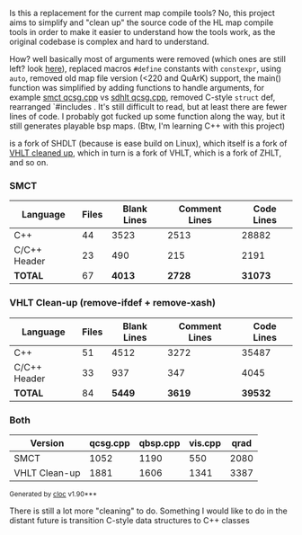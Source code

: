 Is this a replacement for the current map compile tools? No, this project aims to simplify and "clean up" the source code of the HL map compile tools in order to make it easier to understand how the tools work, as the original codebase is complex and hard to understand. 

How? well basically most of arguments were removed (which ones are still left? look [here](https://github.com/G2Pavon/SDHLT/blob/master/src/sMCT/common/arguments.cpp)), replaced macros  `#define` constants with `constexpr`, using `auto`, removed old map file version (<220 and QuArK) support, the main() function was simplified by adding functions to handle arguments, for example [smct qcsg.cpp](https://github.com/G2Pavon/SDHLT/blob/master/src/sCSG/qcsg.cpp#L1090-L1162) vs [sdhlt qcsg.cpp](https://github.com/seedee/SDHLT/blob/9b94e4fd1c4392802e1a01256596ea69894afc49/src/sdhlt/sdHLCSG/qcsg.cpp#L1719-L2421), removed C-style `struct` def, rearranged `#includes . It's still difficult to read, but at least there are fewer lines of code. I probably got fucked up some function along the way, but it still generates playable bsp maps. (Btw, I'm learning C++ with this project)

is a fork of SHDLT (because is ease build on Linux), which itself is a fork of [VHLT cleaned up](https://twhl.info/thread/view/19644), which in turn is a fork of VHLT, which is a fork of ZHLT, and so on.

### SMCT

| Language       | Files | Blank Lines | Comment Lines | Code Lines |
|----------------|-------|-------------|---------------|------------|
| C++            | 44    | 3523        | 2513          | 28882      |
| C/C++ Header   | 23    | 490         | 215           | 2191       |
| **TOTAL**        | 67    | **4013**    | **2728**      | **31073**  |


### VHLT Clean-up (remove-ifdef + remove-xash)

| Language         | Files | Blank Lines | Comment Lines | Code Lines |
|------------------|-------|-------------|---------------|------------|
| C++              | 51    | 4512        | 3272          | 35487      |
| C/C++ Header     | 33    | 937         | 347           | 4045       |
| **TOTAL**          | 84    | **5449**    | **3619**      | **39532**  |




### Both
| Version          | qcsg.cpp    |      qbsp.cpp | vis.cpp       | qrad |
|------------------|-------------|---------------|------------|------|
| SMCT |1052 |1190  |550 | 2080|
| VHLT Clean-up | 1881| 1606 |1341| 3387|


<sup>Generated by [cloc](https://github.com/AlDanial/cloc) v1.90***</sup>


There is still a lot more "cleaning" to do.
Something I would like to do in the distant future is transition C-style data structures to C++ classes
